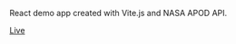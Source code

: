 React demo app created with Vite.js and NASA APOD API.

[Live](https://danielkita.github.io/react-vite-APOD-demo-app/)
